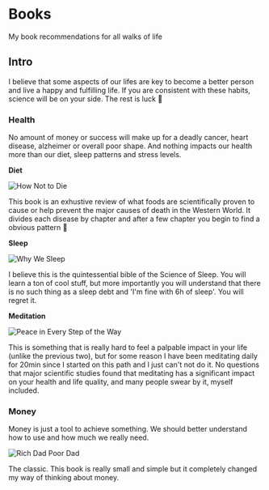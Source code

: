 # Books
My book recommendations for all walks of life

## Intro

I believe that some aspects of our lifes are key to become a better person and live a happy and fulfilling life.
If you are consistent with these habits, science will be on your side. The rest is luck 🎲

### Health
No amount of money or success will make up for a deadly cancer, heart disease, alzheimer or overall poor shape.
And nothing impacts our health more than our diet, sleep patterns and stress levels.

**Diet**

![How Not to Die](https://user-images.githubusercontent.com/20741018/109691747-aab53f00-7b7f-11eb-9109-c94f652939c7.jpg)

This book is an exhustive review of what foods are scientifically proven to cause or help prevent the major causes of death in the Western World.
It divides each disease by chapter and after a few chapter you begin to find a obvious pattern 🌱

**Sleep**

![Why We Sleep](https://user-images.githubusercontent.com/20741018/109688692-79873f80-7b7c-11eb-92c2-cc7f0117bb3e.png)

I believe this is the quintessential bible of the Science of Sleep. 
You will learn a ton of cool stuff, but more importantly you will understand that there is no such thing as a sleep debt and 'I'm fine with 6h of sleep'. 
You will regret it.

**Meditation**

![Peace in Every Step of the Way](https://user-images.githubusercontent.com/20741018/109689777-8e180780-7b7d-11eb-9eb8-469270fb2ed9.png)

This is something that is really hard to feel a palpable impact in your life (unlike the previous two), but for some reason I have been meditating daily for 20min since I started on this path and I just can't not do it.
No questions that major scientific studies found that meditating has a significant impact on your health and life quality, and many people swear by it, myself included.

### Money

Money is just a tool to achieve something. We should better understand how to use and how much we really need.

![Rich Dad Poor Dad](https://user-images.githubusercontent.com/20741018/109690699-87d65b00-7b7e-11eb-991d-fe616c6f9101.png)

The classic. This book is really small and simple but it completely changed my way of thinking about money. 




